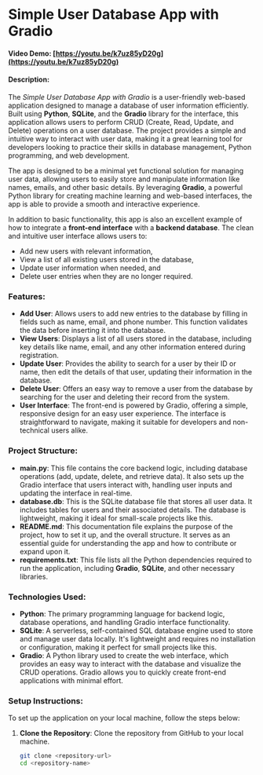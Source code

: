 # **Simple User Database App with Gradio**
#### Video Demo:  [https://youtu.be/k7uz85yD20g](https://youtu.be/k7uz85yD20g)

#### **Description:**

The *Simple User Database App with Gradio* is a user-friendly web-based application designed to manage a database of user information efficiently. Built using **Python**, **SQLite**, and the **Gradio** library for the interface, this application allows users to perform CRUD (Create, Read, Update, and Delete) operations on a user database. The project provides a simple and intuitive way to interact with user data, making it a great learning tool for developers looking to practice their skills in database management, Python programming, and web development.

The app is designed to be a minimal yet functional solution for managing user data, allowing users to easily store and manipulate information like names, emails, and other basic details. By leveraging **Gradio**, a powerful Python library for creating machine learning and web-based interfaces, the app is able to provide a smooth and interactive experience.

In addition to basic functionality, this app is also an excellent example of how to integrate a **front-end interface** with a **backend database**. The clean and intuitive user interface allows users to:
- Add new users with relevant information,
- View a list of all existing users stored in the database,
- Update user information when needed, and
- Delete user entries when they are no longer required.

### **Features:**
- **Add User**: Allows users to add new entries to the database by filling in fields such as name, email, and phone number. This function validates the data before inserting it into the database.
- **View Users**: Displays a list of all users stored in the database, including key details like name, email, and any other information entered during registration.
- **Update User**: Provides the ability to search for a user by their ID or name, then edit the details of that user, updating their information in the database.
- **Delete User**: Offers an easy way to remove a user from the database by searching for the user and deleting their record from the system.
- **User Interface**: The front-end is powered by Gradio, offering a simple, responsive design for an easy user experience. The interface is straightforward to navigate, making it suitable for developers and non-technical users alike.

### **Project Structure:**
- **main.py**: This file contains the core backend logic, including database operations (add, update, delete, and retrieve data). It also sets up the Gradio interface that users interact with, handling user inputs and updating the interface in real-time.
- **database.db**: This is the SQLite database file that stores all user data. It includes tables for users and their associated details. The database is lightweight, making it ideal for small-scale projects like this.
- **README.md**: This documentation file explains the purpose of the project, how to set it up, and the overall structure. It serves as an essential guide for understanding the app and how to contribute or expand upon it.
- **requirements.txt**: This file lists all the Python dependencies required to run the application, including **Gradio**, **SQLite**, and other necessary libraries.

### **Technologies Used:**
- **Python**: The primary programming language for backend logic, database operations, and handling Gradio interface functionality.
- **SQLite**: A serverless, self-contained SQL database engine used to store and manage user data locally. It's lightweight and requires no installation or configuration, making it perfect for small projects like this.
- **Gradio**: A Python library used to create the web interface, which provides an easy way to interact with the database and visualize the CRUD operations. Gradio allows you to quickly create front-end applications with minimal effort.
  
### **Setup Instructions:**
To set up the application on your local machine, follow the steps below:

1. **Clone the Repository**:
   Clone the repository from GitHub to your local machine.
   ```bash
   git clone <repository-url>
   cd <repository-name>

